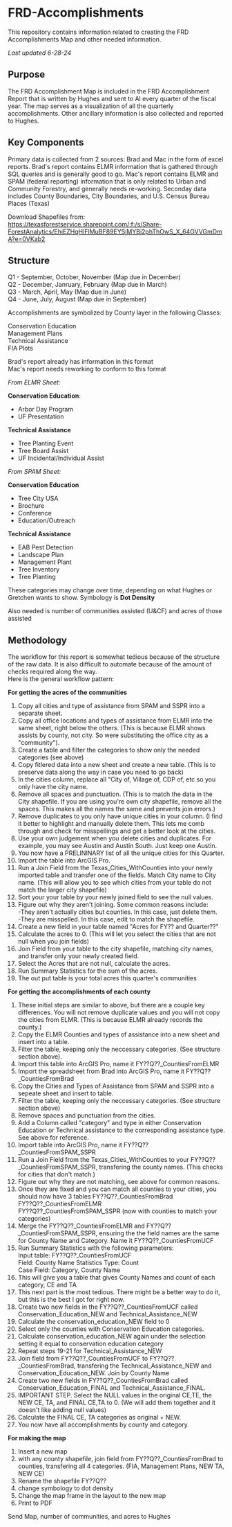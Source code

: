 # FRD-Accomplishments 
This repository contains information related to creating the FRD Accomplishments Map and other needed information.<br>

*Last updated 6-28-24*
## Purpose
The FRD Accomplishment Map is included in the FRD Accomplishment Report that is written by Hughes and sent to Al every quarter of the fiscal year. The map serves as a visualization of all the quarterly accomplishments. Other ancillary information is also collected and reported to Hughes. 
## Key Components
Primary data is collected from 2 sources: Brad and Mac in the form of excel reports. 
Brad's report contains ELMR information that is gathered through SQL queries and is generally good to go. 
Mac's report contains ELMR and SPAM (federal reporting) information that is only related to Urban and Community Forestry, and generally needs re-working.
Seconday data includes County Boundaries, City Boundaries, and U.S. Census Bureau Places (Texas) 

Download Shapefiles from:
https://texasforestservice.sharepoint.com/:f:/s/Share-ForestAnalytics/EhiEZHqHIFlMuBF89EYSjMYBi2phThOwS_X_64GVVGmDmA?e=0VKab2
## Structure
Q1 - September, October, November (Map due in December) <br>
Q2 - December, Janruary, February (Map due in March)<br>
Q3 - March, April, May (Map due in June)<br>
Q4 - June, July, August (Map due in September)<br>

Accomplishments are symbolized by County layer in the following Classes:<br>

Conservation Education<br>
Management Plans<br>
Technical Assistance<br>
FIA Plots<br>

Brad's report already has information in this format <br>
Mac's report needs reworking to conform to this format <br>

*From ELMR Sheet:* <br>

**Conservation Education**: <br>
*  Arbor Day Program <br>
*  UF Presentation <br>

**Technical Assistance**<br>
*  Tree Planting Event<br>
*  Tree Board Assist<br>
*  UF Incidental/Individual Assist<br>

*From SPAM Sheet:* <br>

**Conservation Education**<br>
*  Tree City USA<br>
*  Brochure<br>
*  Conference<br>
*  Education/Outreach<br>

**Technical Assistance** <br>
*  EAB Pest Detection<br>
*  Landscape Plan<br>
*  Management Plant<br>
*  Tree Inventory<br>
*  Tree Planting<br>

These categories may change over time, depending on what Hughes or Gretchen wants to show. 
Symbology is **Dot Density**<br>

Also needed is number of communities assisted (U&CF) and acres of those assisted

## Methodology
The workflow for this report is somewhat tedious because of the structure of the raw data. It is also difficult to automate because of the amount of checks required along the way. <br>
Here is the general workflow pattern:

**For getting the acres of the communities**
 1. Copy all cities and type of assistance from SPAM and SSPR into a separate sheet.
 2. Copy all office locations and types of assistance from ELMR into the same sheet, right below the others. (This is because ELMR shows assists by county, not city. So were substituting the office city as a "community").
 3. Create a table and filter the categories to show only the needed categories (see above)
 4. Copy fitlered data into a new sheet and create a new table. (This is to preserve data along the way in case you need to go back)
 5. In the cities column, replace all "City of, Village of, CDP of, etc so you only have the city name.
 6. Remove all spaces and punctuation. (This is to match the data in the City shapefile. If you are using you're own city shapefile, remove all the spaces. This makes all the names the same and prevents join errors.)
 7. Remove duplicates to you only have unique cities in your column. (I find it better to highlight and manually delete them. This lets me comb through and check for misspellings and get a better look at the cities.
 8. Use your own judgement when you delete cities and duplicates. For example, you may see Austin and Austin South. Just keep one Austin.
 9. You now have a PRELININARY list of all the unique cities for this Quarter.
 10. Import the table into ArcGIS Pro.
 11. Run a Join Field from the Texas_Cities_WithCounties into your newly imported table and transfer one of the fields. Match City name to City name. (This will allow you to see which cities from your table do not match the larger city shapefile)
 12. Sort your your table by your newly joined field to see the null values.
 13. Figure out why they aren't joining. Some common reasons include:<br>
     -They aren't actually cities but counties. In this case, just delete them.<br>
     -They are misspelled. In this case, edit to match the shapefile.
 14. Create a new field in your table named "Acres for FY?? and Quarter??"
 15. Calculate the acres to 0. (This will let you select the cities that are not null when you join fields)
 16. Join Field from your table to the city shapefile, matching city names, and transfer only your newly created field.
 17. Select the Acres that are not null, calculate the acres.
 18. Run Summary Statistics for the sum of the acres.
 19. The out put table is your total acres this quarter's communities

**For getting the accomplishments of each county**
1. These initial steps are similar to above, but there are a couple key differences. You will not remove duplicate values and you will not copy the cities from ELMR. (This is because ELMR already records the county.)
2. Copy the ELMR Counties and types of assistance into a new sheet and insert into a table.
3. Filter the table, keeping only the neccessary categories. (See structure section above).
4. Import this table into ArcGIS Pro, name it FY??Q??_CountiesFromELMR
5. Import the spreadsheet from Brad into ArcGIS Pro, name it FY??Q??_CountiesFromBrad
6. Copy the Cities and Types of Assistance from SPAM and SSPR into a sepeate sheet and insert to table.
7. Filter the table, keeping only the neccessary categories. (See structure section above)
8. Remove spaces and punctuation from the cities.
9. Add a Column called "category" and type in either Conservation Education or Technical assistance to the corresponding assistance type. See above for reference.
10. Import table into ArcGIS Pro, name it FY??Q??_CountiesFromSPAM_SSPR
11. Run a Join Field from the Texas_Cities_WithCounties to your FY??Q??_CountiesFromSPAM_SSPR, transfering the county names. (This checks for cities that don't match.)
12. Figure out why they are not matching, see above for common reasons.
13. Once they are fixed and you can match all counties to your cities, you should now have 3 tables
    FY??Q??_CountiesFromBrad<br>
    FY??Q??_CountiesFromELMR<br>
    FY??Q??_CountiesFromSPAM_SSPR (now with counties to match your categories)<br>
14. Merge the FY??Q??_CountiesFromELMR and  FY??Q??_CountiesFromSPAM_SSPR, ensuring the the field names are the same for County Name and Category. Name it FY??Q??_CountiesFromUCF
15. Run Summary Statistics with the following parameters:<br>
    Input table: FY??Q??_CountiesFromUCF<br>
    Field: County Name   Statistics Type: Count<br>
    Case Field: Category, County Name
16. This will give you a table that gives County Names and count of each category, CE and TA
17. This next part is the most tedious. There might be a better way to do it, but this is the best I got for right now.
18. Create two new fields in the FY??Q??_CountiesFromUCF called Conservation_Education_NEW and Technical_Assistance_NEW
19. Calculate the conservation_education_NEW field to 0
20. Select only the counties with Conservation Education categories. 
21. Calculate conservation_education_NEW again under the selection setting it equal to conservation education category
22. Repeat steps 19-21 for Technical_Assistance_NEW
23. Join field from FY??Q??_CountiesFromUCF to FY??Q??_CountiesFromBrad, transfering the Technical_Assistance_NEW and Conservation_Education_NEW. Join by County Name
24. Create two new fields in FY??Q??_CountiesFromBrad called Conservation_Education_FINAL and Technical_Assistance_FINAL.
25. IMPORTANT STEP. Select the NULL values in the original CE,TE, the NEW CE, TA, and FINAL CE,TA to 0. (We will add them together and it doesn't like adding null values)
26. Calculate the FINAL CE, TA categories as original + NEW.
27. You now have all accomplishments by county and category. 

**For making the map**
1. Insert a new map
2. with any county shapefile, join field from FY??Q??_CountiesFromBrad to counties, transfering all 4 categories. (FIA, Management Plans, NEW TA, NEW CE)
3. Rename the shapefile FY??Q??
4. change symbology to dot density
5. Change the map frame in the layout to the new map
6. Print to PDF

Send Map, number of communities, and acres to Hughes



